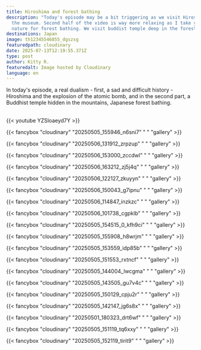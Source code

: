 ```yaml
---
title: Hiroshima and forest bathing
description: "Today's episode may be a bit triggering as we visit Hiroshima and
  the museum. Second half of the video is way more relaxing as I take you in the
  nature for forest bathing. We visit buddist temple deep in the forest. "
destinations: Japan
image: th12345546855_dgszsg
featuredpath: cloudinary
date: 2025-07-13T12:19:55.371Z
type: post
author: Kitty R.
featuredalt: Image hosted by Cloudinary
language: en
---
```

<!--StartFragment-->

In today's episode, a real dualism - first, a sad and difficult history - Hiroshima and the explosion of the atomic bomb, and in the second part, a Buddhist temple hidden in the mountains, Japanese forest bathing.

<!--EndFragment-->

<br>{{< youtube YZSloaeyd7Y >}}</br>

{{< fancybox "cloudinary" "20250505_155946_n6sni7" "  " "gallery" >}}

{{< fancybox "cloudinary" "20250506_131912_zrpzup" "  " "gallery" >}}

{{< fancybox "cloudinary" "20250506_153000_zccdwl" "  " "gallery" >}}

{{< fancybox "cloudinary" "20250506_163212_zj5j4q" "  " "gallery" >}}

{{< fancybox "cloudinary" "20250506_122127_zkuyyn" "  " "gallery" >}}

{{< fancybox "cloudinary" "20250506_150043_g7ipnu" "  " "gallery" >}}

{{< fancybox "cloudinary" "20250506_114847_inzkzc" "  " "gallery" >}}

{{< fancybox "cloudinary" "20250506_101738_cgpklb" "  " "gallery" >}}

{{< fancybox "cloudinary" "20250505_154515_0_kfh9ci" "  " "gallery" >}}

{{< fancybox "cloudinary" "20250505_155908_h8wrjm" "  " "gallery" >}}

{{< fancybox "cloudinary" "20250505_153559_idp85b" "  " "gallery" >}}

{{< fancybox "cloudinary" "20250505_151553_rxtncf" "  " "gallery" >}}

{{< fancybox "cloudinary" "20250505_144004_lwcgma" "  " "gallery" >}}

{{< fancybox "cloudinary" "20250505_143505_gu7v4c" "  " "gallery" >}}

{{< fancybox "cloudinary" "20250505_150129_cpju2r" "  " "gallery" >}}

{{< fancybox "cloudinary" "20250505_142147_jg6s8x" "  " "gallery" >}}

{{< fancybox "cloudinary" "20250501_180323_drt6wf" "  " "gallery" >}}

{{< fancybox "cloudinary" "20250505_151119_tq6xxy" "  " "gallery" >}}

{{< fancybox "cloudinary" "20250505_152119_tirit9" "  " "gallery" >}}